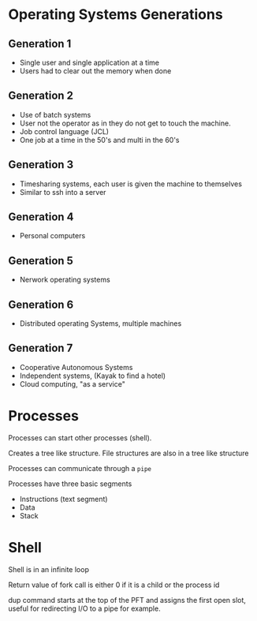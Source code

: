 # Operating Systems Generations

## Generation 1

 * Single user and single application at a time
 * Users had to clear out the memory when done

## Generation 2

 * Use of batch systems
 * User not the operator as in they do not get to touch the machine.
 * Job control language (JCL)
 * One job at a time in the 50's and multi in the 60's

## Generation 3

 * Timesharing systems, each user is given the machine to themselves
 * Similar to ssh into a server

## Generation 4

 * Personal computers

## Generation 5

 * Nerwork operating systems

## Generation 6

 * Distributed operating Systems, multiple machines

## Generation 7

 * Cooperative Autonomous Systems
 * Independent systems, (Kayak to find a hotel)
 * Cloud computing, "as a service"

# Processes

Processes can start other processes (shell).

Creates a tree like structure. File structures are also in a tree like
structure

Processes can communicate through a `pipe`

Processes have three basic segments

 * Instructions (text segment)
 * Data
 * Stack

# Shell

Shell is in an infinite loop

Return value of fork call is either 0 if it is a child or the process id

dup command starts at the top of the PFT and assigns the first open slot,
useful for redirecting I/O to a pipe for example.
